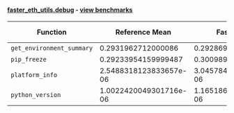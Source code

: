 #### [faster_eth_utils.debug](https://github.com/BobTheBuidler/faster-eth-utils/blob/master/faster_eth_utils/debug.py) - [view benchmarks](https://github.com/BobTheBuidler/faster-eth-utils/blob/master/benchmarks/test_debug_benchmarks.py)

| Function | Reference Mean | Faster Mean | % Change | Speedup (%) | x Faster | Faster |
|----------|---------------|-------------|----------|-------------|----------|--------|
| `get_environment_summary` | 0.2931962712000086 | 0.29286912480001775 | 0.11% | 0.11% | 1.00x | ✅ |
| `pip_freeze` | 0.29233954159999487 | 0.30098954120001054 | -2.96% | -2.87% | 0.97x | ❌ |
| `platform_info` | 2.5488318123833657e-06 | 3.0457847793314237e-06 | -19.50% | -16.32% | 0.84x | ❌ |
| `python_version` | 1.0022420049301716e-06 | 1.1651861165374809e-06 | -16.26% | -13.98% | 0.86x | ❌ |
